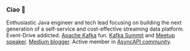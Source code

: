 ### Ciao 👋

Enthusiastic Java engineer and tech lead focusing on building the next generation of a self-service and cost-effective streaming data platform. Event-Drive addicted. [Apache Kafka](https://kafka.apache.org/) fun. [Kafka Summit](https://www.confluent.io/kafka-summit-lon19/one-key-to-rule-them-all/) and [Meetup speaker](https://www.meetup.com/en-AU/Apache-Kafka-London/). [Medium blogger](https://medium.com/data-rocks). Active member in [AsyncAPI community](https://github.com/asyncapi).
